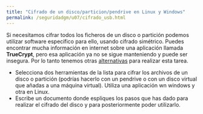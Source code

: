 ```yaml
---
title: "Cifrado de un disco/particion/pendrive en Linux y Windows"
permalink: /seguridadgm/u07/cifrado_usb.html
---
```


Si necesitamos cifrar todos los ficheros de un disco o partición podemos utilizar software específico para ello, usando cifrado simétrico. Puedes encontrar mucha información en internet sobre una aplicación llamada **TrueCrypt**, pero esa aplicación ya no se sigue manteniendo y puede ser insegura. Por lo tanto tenemos otras [alternativas](https://www.redeszone.net/2014/05/30/7-alternativas-truecrypt-para-cifrar-nuestros-datos/) para realizar esta tarea.

* Selecciona dos herramientas de la lista para cifrar los archivos de un disco o partición (podrías hacerlo con un pendrive o con un disco virtual que añadas a una máquina virtual). Utiliza una aplicación wn windows y otra en Linux.
* Escribe un documento donde espliques los pasos que has dado para realizar el cifrado del disco y para posteriormente poder utilizarlo.




